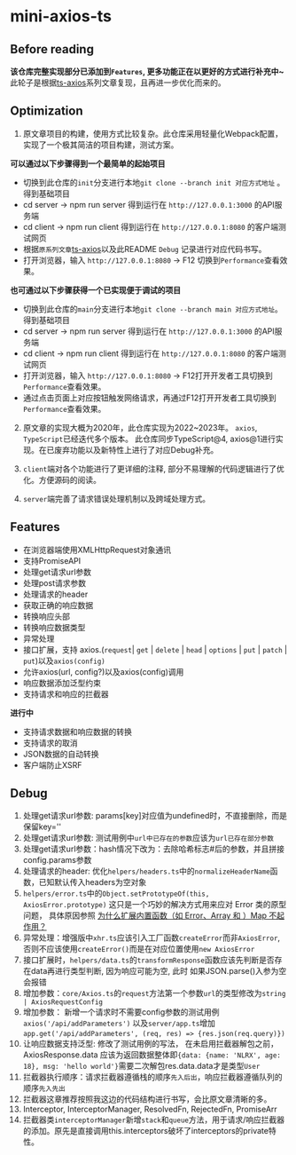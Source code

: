 # mini-axios-ts
## Before reading
**该仓库完整实现部分已添加到`Features`, 更多功能正在以更好的方式进行补充中~**
此轮子是根据[ts-axios](https://github.com/NLRX-WJC/ts-axios)系列文章复现，且再进一步优化而来的。

## Optimization
1. 原文章项目的构建，使用方式比较复杂。此仓库采用轻量化Webpack配置，实现了一个极其简洁的项目构建，测试方案。

**可以通过以下步骤得到一个最简单的起始项目**
   +  切换到此仓库的`init`分支进行本地`git clone --branch init 对应方式地址`  。得到基础项目
   +  cd server -> npm run server 得到运行在 `http://127.0.0.1:3000` 的API服务端
   +  cd client -> npm run client 得到运行在 `http://127.0.0.1:8080` 的客户端测试网页
   +  根据`原系列文章`[ts-axios](https://github.com/NLRX-WJC/ts-axios)以及此README `Debug` 记录进行对应代码书写。
   +  打开浏览器，输入 `http://127.0.0.1:8080` -> F12 切换到`Performance`查看效果。

**也可通过以下步骤获得一个已实现便于调试的项目**
   +  切换到此仓库的`main`分支进行本地`git clone --branch main 对应方式地址`。得到基础项目
   +  cd server -> npm run server 得到运行在 `http://127.0.0.1:3000` 的API服务端
   +  cd client -> npm run client 得到运行在 `http://127.0.0.1:8080` 的客户端测试网页
   +  打开浏览器，输入 `http://127.0.0.1:8080` -> F12打开开发者工具切换到`Performance`查看效果。
   +  通过点击页面上对应按钮触发网络请求，再通过F12打开开发者工具切换到`Performance`查看效果。

2. 原文章的实现大概为2020年，此仓库实现为2022~2023年。 `axios`, `TypeScript`已经迭代多个版本。
此仓库同步TypeScript@4, axios@1进行实现。在已废弃功能以及新特性上进行了对应Debug补充。

3. `client`端对各个功能进行了更详细的注释, 部分不易理解的代码逻辑进行了优化。方便源码的阅读。
4. `server`端完善了请求错误处理机制以及跨域处理方式。

## Features
+ 在浏览器端使用XMLHttpRequest对象通讯 
+ 支持PromiseAPI 
+ 处理get请求url参数  
+ 处理post请求参数 
+ 处理请求的header 
+ 获取正确的响应数据 
+ 转换响应头部 
+ 转换响应数据类型 
+ 异常处理 
+ 接口扩展，支持 axios.(`request`| `get` | `delete` | `head` | `options` | `put` | `patch` | `put`)以及`axios(config)` 
+ 允许axios(url, config?)以及axios(config)调用
+ 响应数据添加泛型约束
+ 支持请求和响应的拦截器

**进行中**
+ 支持请求数据和响应数据的转换
+ 支持请求的取消
+ JSON数据的自动转换
+ 客户端防止XSRF

## Debug
1. 处理get请求url参数: params[key]对应值为undefined时，不直接删除，而是保留key=''
2. 处理get请求url参数: 测试用例中`url中已存在的参数`应该为`url已存在部分参数`
3. 处理get请求url参数：hash情况下改为：去除哈希标志#后的参数，并且拼接config.params参数
3. 处理请求的header: 优化`helpers/headers.ts`中的`normalizeHeaderName`函数，已知默认传入headers为空对象
4. `helpers/error.ts`中的`Object.setPrototypeOf(this, AxiosError.prototype)` 这只是一个巧妙的解决方式用来应对 Error 类的原型问题， 具体原因参照
   [为什么扩展内置函数（如 Error、Array 和 ）Map 不起作用？](https://github.com/Microsoft/TypeScript/wiki/FAQ#why-doesnt-extending-built-ins-like-error-array-and-map-work)
5. 异常处理：增强版中`xhr.ts`应该引入工厂函数`createError`而非`AxiosError`, 否则不应该使用`createError()`而是在对应位置使用`new AxiosError`
6. 接口扩展时，`helpers/data.ts`的`transformResponse`函数应该先判断是否存在data再进行类型判断, 因为响应可能为空, 此时
如果JSON.parse()入参为空会报错
7. 增加参数：`core/Axios.ts`的`request`方法第一个参数`url`的类型修改为`string | AxiosRequestConfig`
8. 增加参数： 新增一个请求时不需要config参数的测试用例 `axios('/api/addParameters')` 以及`server/app.ts`增加 `app.get('/api/addParameters', (req, res) => {res.json(req.query)})`
9. 让响应数据支持泛型: 修改了测试用例的写法， 在未启用拦截器解包之前，AxiosResponse.data 应该为返回数据整体即`{data: {name: 'NLRX', age: 18}, msg: 'hello world'}`需要二次解包res.data.data才是类型`User`
10. 拦截器执行顺序：请求拦截器遵循栈的顺序`先入后出`，响应拦截器遵循队列的顺序`先入先出`
11. 拦截器这章推荐按照我这边的代码结构进行书写，会比原文章清晰的多。
12. Interceptor, InterceptorManager, ResolvedFn, RejectedFn, PromiseArr
12. 拦截器类`interceptorManager`新增`stack`和`queue`方法，用于请求/响应拦截器的添加。原先是直接调用this.interceptors破坏了interceptors的private特性。

